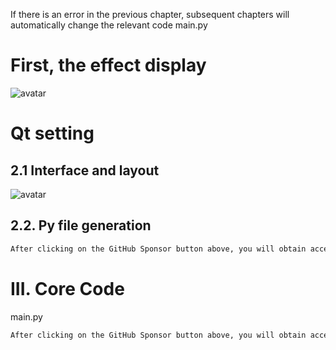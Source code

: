 If there is an error in the previous chapter, subsequent chapters will automatically change the relevant code main.py 

#  First, the effect display 

![avatar]( 0957965952db47deaed9329084eeee87.gif) 

#  Qt setting 

##  2.1 Interface and layout 

![avatar]( 58651c0977d549d286e0b5c9563a0c88.png) 

##  2.2. Py file generation 

 ```python  
After clicking on the GitHub Sponsor button above, you will obtain access permissions to my private code repository ( https://github.com/slowlon/my_code_bar ) to view this blog code. By searching the code number of this blog, you can find the code you need, code number is: 2024020309573767317
 ```  
#  III. Core Code 

main.py 

 ```python  
After clicking on the GitHub Sponsor button above, you will obtain access permissions to my private code repository ( https://github.com/slowlon/my_code_bar ) to view this blog code. By searching the code number of this blog, you can find the code you need, code number is: 2024020309573767317
 ```  
